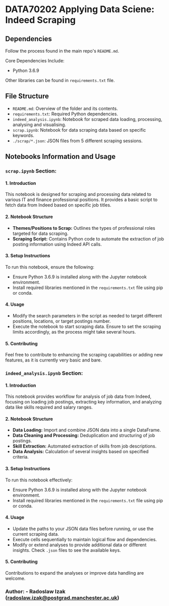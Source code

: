 # DATA70202 Applying Data Sciene: Indeed Scraping

## Dependencies
Follow the process found in the main repo's `README.md`.

Core Dependencies Include:
- Python 3.6.9

Other libraries can be found in `requirements.txt` file.

## File Structure
- `README.md`: Overview of the folder and its contents.
- `requirements.txt`: Required Python dependencies.
- `indeed_analysis.ipynb`: Notebook for scraped data loading, processing, analysing and visualising.
- `scrap.ipynb`: Notebook for data scraping data based on specific keywords.
- `./scrap/*.json`: JSON files from 5 different scraping sessions.

## Notebooks Information and Usage

### `scrap.ipynb` Section:

#### 1. Introduction
This notebook is designed for scraping and processing data related to various IT and finance professional positions. It provides a basic script to fetch data from Indeed based on specific job titles.

#### 2. Notebook Structure
- **Themes/Positions to Scrap:** Outlines the types of professional roles targeted for data scraping.
- **Scraping Script:** Contains Python code to automate the extraction of job posting information using Indeed API calls.

#### 3. Setup Instructions
To run this notebook, ensure the following:
- Ensure Python 3.6.9 is installed along with the Jupyter notebook environment.
- Install required libraries mentioned in the `requirements.txt` file using pip or conda.

#### 4. Usage
- Modify the search parameters in the script as needed to target different positions, locations, or target postings number.
- Execute the notebook to start scraping data. Ensure to set the scraping limits accordingly, as the process might take several hours.

#### 5. Contributing
Feel free to contribute to enhancing the scraping capabilities or adding new features, as it is currently very basic and bare.


### `indeed_analysis.ipynb` Section:

#### 1. Introduction
This notebook provides workflow for analysis of job data from Indeed, focusing on loading job postings, extracting key information, and analyzing data like skills required and salary ranges.

#### 2. Notebook Structure
- **Data Loading:** Import and combine JSON data into a single DataFrame.
- **Data Cleaning and Processing:** Deduplication and structuring of job postings.
- **Skill Extraction:** Automated extraction of skills from job descriptions.
- **Data Analysis:** Calculation of several insights based on specified criteria.

#### 3. Setup Instructions
To run this notebook effectively:
- Ensure Python 3.6.9 is installed along with the Jupyter notebook environment.
- Install required libraries mentioned in the `requirements.txt` file using pip or conda.

#### 4. Usage
- Update the paths to your JSON data files before running, or use the current scraping data.
- Execute cells sequentially to maintain logical flow and dependencies.
- Modify or extend analyses to provide additional data or different insights. Check `.json` files to see the available keys.

#### 5. Contributing
Contributions to expand the analyses or improve data handling are welcome.

### Author: - Radoslaw Izak (radoslaw.izak@postgrad.manchester.ac.uk)
